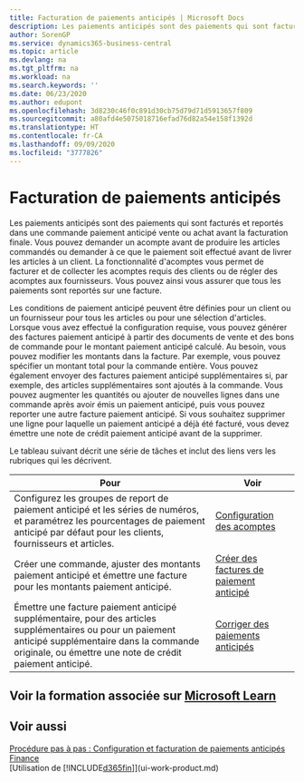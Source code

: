 ```yaml
---
title: Facturation de paiements anticipés | Microsoft Docs
description: Les paiements anticipés sont des paiements qui sont facturés et reportés dans une commande paiement anticipé vente ou achat avant la facturation finale. Vous pouvez demander un acompte avant de produire les articles commandés ou demander à ce que le paiement soit effectué avant de livrer les articles à un client. La fonctionnalité d'acomptes vous permet de facturer et de collecter les acomptes requis des clients ou de régler des acomptes aux fournisseurs. Vous pouvez ainsi vous assurer que tous les paiements sont reportés sur une facture.
author: SorenGP
ms.service: dynamics365-business-central
ms.topic: article
ms.devlang: na
ms.tgt_pltfrm: na
ms.workload: na
ms.search.keywords: ''
ms.date: 06/23/2020
ms.author: edupont
ms.openlocfilehash: 3d8230c46f0c891d30cb75d79d71d5913657f809
ms.sourcegitcommit: a80afd4e5075018716efad76d82a54e158f1392d
ms.translationtype: HT
ms.contentlocale: fr-CA
ms.lasthandoff: 09/09/2020
ms.locfileid: "3777826"
---
```

# <a name="invoicing-prepayments"></a>Facturation de paiements anticipés

Les paiements anticipés sont des paiements qui sont facturés et reportés dans une commande paiement anticipé vente ou achat avant la facturation finale. Vous pouvez demander un acompte avant de produire les articles commandés ou demander à ce que le paiement soit effectué avant de livrer les articles à un client. La fonctionnalité d'acomptes vous permet de facturer et de collecter les acomptes requis des clients ou de régler des acomptes aux fournisseurs. Vous pouvez ainsi vous assurer que tous les paiements sont reportés sur une facture.  

 Les conditions de paiement anticipé peuvent être définies pour un client ou un fournisseur pour tous les articles ou pour une sélection d'articles. Lorsque vous avez effectué la configuration requise, vous pouvez générer des factures paiement anticipé à partir des documents de vente et des bons de commande pour le montant paiement anticipé calculé. Au besoin, vous pouvez modifier les montants dans la facture. Par exemple, vous pouvez spécifier un montant total pour la commande entière. Vous pouvez également envoyer des factures paiement anticipé supplémentaires si, par exemple, des articles supplémentaires sont ajoutés à la commande. Vous pouvez augmenter les quantités ou ajouter de nouvelles lignes dans une commande après avoir émis un paiement anticipé, puis vous pouvez reporter une autre facture paiement anticipé. Si vous souhaitez supprimer une ligne pour laquelle un paiement anticipé a déjà été facturé, vous devez émettre une note de crédit paiement anticipé avant de la supprimer.  

 Le tableau suivant décrit une série de tâches et inclut des liens vers les rubriques qui les décrivent.

|**Pour**|**Voir**|  
|------------|-------------|  
|Configurez les groupes de report de paiement anticipé et les séries de numéros, et paramétrez les pourcentages de paiement anticipé par défaut pour les clients, fournisseurs et articles.|[Configuration des acomptes](finance-set-up-prepayments.md)|
|Créer une commande, ajuster des montants paiement anticipé et émettre une facture pour les montants paiement anticipé.|[Créer des factures de paiement anticipé](finance-how-to-create-prepayment-invoices.md)|  
|Émettre une facture paiement anticipé supplémentaire, pour des articles supplémentaires ou pour un paiement anticipé supplémentaire dans la commande originale, ou émettre une note de crédit paiement anticipé.|[Corriger des paiements anticipés](finance-how-to-correct-prepayments.md)|  

## <a name="see-related-training-at-microsoft-learn"></a>Voir la formation associée sur [Microsoft Learn](/learn/modules/prepayment-invoices-dynamics-365-business-central/index)

## <a name="see-also"></a>Voir aussi

[Procédure pas à pas : Configuration et facturation de paiements anticipés](walkthrough-setting-up-and-invoicing-sales-prepayments.md)  
[Finance](finance.md)  
[Utilisation de [!INCLUDE[d365fin](includes/d365fin_md.md)]](ui-work-product.md)  
